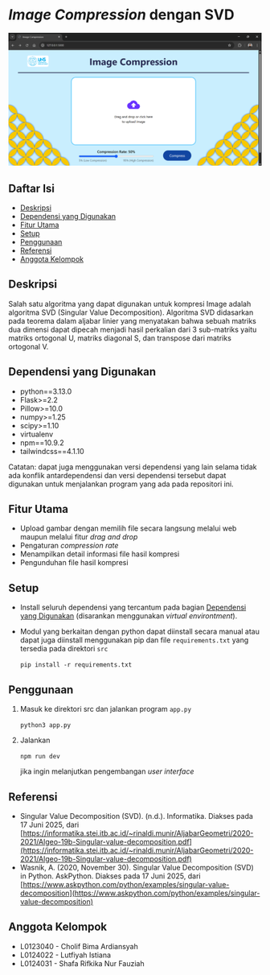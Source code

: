 # *Image Compression* dengan SVD


![Upload Page](./doc/upload-page.png)


## Daftar Isi
* [Deskripsi](#deskripsi)
* [Dependensi yang Digunakan](#dependensi-yang-digunakan)
* [Fitur Utama](#fitur-utama)
* [Setup](#setup)
* [Penggunaan](#penggunaan)
* [Referensi](#referensi)
* [Anggota Kelompok](#anggota-kelompok)

## Deskripsi
Salah satu algoritma yang dapat digunakan untuk kompresi Image adalah algoritma SVD (Singular Value Decomposition). Algoritma SVD didasarkan pada teorema dalam aljabar linier yang menyatakan bahwa sebuah matriks dua dimensi dapat dipecah menjadi hasil perkalian dari 3 sub-matriks yaitu matriks ortogonal U, matriks diagonal S, dan transpose dari matriks ortogonal V. 


## Dependensi yang Digunakan
- python==3.13.0
- Flask>=2.2
- Pillow>=10.0
- numpy>=1.25
- scipy>=1.10
- virtualenv
- npm==10.9.2
- tailwindcss==4.1.10

Catatan: dapat juga menggunakan versi dependensi yang lain selama tidak ada konflik antardependensi dan versi dependensi tersebut dapat digunakan untuk menjalankan program yang ada pada repositori ini.


## Fitur Utama
- Upload gambar dengan memilih file secara langsung melalui web maupun melalui fitur *drag and drop*
- Pengaturan *compression rate*
- Menampilkan detail informasi file hasil kompresi
- Pengunduhan file hasil kompresi


## Setup
- Install seluruh dependensi yang tercantum pada bagian [Dependensi yang Digunakan](#dependensi-yang-digunakan) (disarankan menggunakan *virtual environtment*).

- Modul yang berkaitan dengan python dapat diinstall secara manual atau dapat juga diinstall menggunakan pip dan file `requirements.txt` yang tersedia pada direktori `src`

    `pip install -r requirements.txt`


## Penggunaan
1. Masuk ke direktori src dan jalankan program `app.py`

    `python3 app.py`

2. Jalankan 

    `npm run dev`

    jika ingin melanjutkan pengembangan *user interface*

## Referensi
- Singular Value Decomposition (SVD). (n.d.). Informatika. Diakses pada 17 Juni 2025, dari [https://informatika.stei.itb.ac.id/~rinaldi.munir/AljabarGeometri/2020-2021/Algeo-19b-Singular-value-decomposition.pdf](https://informatika.stei.itb.ac.id/~rinaldi.munir/AljabarGeometri/2020-2021/Algeo-19b-Singular-value-decomposition.pdf)
- Wasnik, A. (2020, November 30). Singular Value Decomposition (SVD) in Python. AskPython. Diakses pada  17 Juni 2025, dari [https://www.askpython.com/python/examples/singular-value-decomposition](https://www.askpython.com/python/examples/singular-value-decomposition)


## Anggota Kelompok
- L0123040 - Cholif Bima Ardiansyah
- L0124022 - Lutfiyah Istiana
- L0124031 - Shafa Rifkika Nur Fauziah
